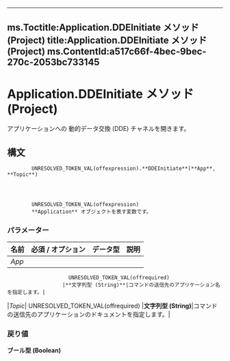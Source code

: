 

---
ms.Toctitle:Application.DDEInitiate メソッド (Project)
title:Application.DDEInitiate メソッド (Project)
ms.ContentId:a517c66f-4bec-9bec-270c-2053bc733145
---
# Application.DDEInitiate メソッド (Project)




アプリケーションへの 動的データ交換 (DDE) チャネルを開きます。

## 構文

            UNRESOLVED_TOKEN_VAL(offexpression).**DDEInitiate**(**App**, **Topic**)




            UNRESOLVED_TOKEN_VAL(offexpression)
            **Application** オブジェクトを表す変数です。

### パラメーター

|**名前**|**必須 / オプション**|**データ型**|**説明**|
|---|---|---|---|
|*App*|
                        UNRESOLVED_TOKEN_VAL(offrequired)
                      |**文字列型 (String)**|コマンドの送信先のアプリケーション名を指定します。|
|*Topic*|
                        UNRESOLVED_TOKEN_VAL(offrequired)
                      |**文字列型 (String)**|コマンドの送信先のアプリケーションのドキュメントを指定します。|



### 戻り値
**ブール型 (Boolean)**






